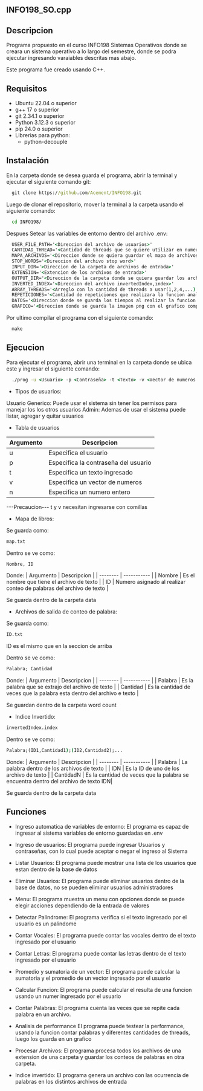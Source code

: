 ## INFO198_SO.cpp

## Descripcion
Programa propuesto en el curso INFO198 Sistemas Operativos donde se creara un sistema operativo a lo largo del semestre, donde se podra ejecutar ingresando varaiables descritas mas abajo.

Este programa fue creado usando C++.

## Requisitos
* Ubuntu 22.04 o superior
* g++ 17 o superior
* git 2.34.1 o superior
* Python 3.12.3 o superior
* pip 24.0 o superior
* Librerias para python:
  - python-decouple

## Instalación
En la carpeta donde se desea guarda el programa, abrir la terminal y ejecutar el siguiente comando git:

```cmd 
  git clone https://github.com/Acement/INFO198.git
```

Luego de clonar el repositorio, mover la terminal a la carpeta usando el siguiente comando:

```cmd
  cd INFO198/
```

Despues Setear las variables de entorno dentro del archivo .env:

```cmd
  USER_FILE_PATH='<Direccion del archivo de usuarios>'
  CANTIDAD_THREAD='<Cantidad de threads que se quiere utilizar en numeros>'
  MAPA_ARCHIVOS='<Direccion donde se quiera guardar el mapa de archivos>'
  STOP_WORDS='<Direccion del archivo stop word>'
  INPUT_DIR='>Direccion de la carpeta de archivos de entrada>'
  EXTENSION='<Extencion de los archivos de entrada>'
  OUTPUT_DIR='<Direccion de la carpeta donde se quiera guardar los archivos con el conteo de palabras>'
  INVERTED_INDEX='<Direccion del archivo invertedIndex,index>'
  ARRAY_THREADS='<Arreglo con la cantidad de threads a usar(1,2,4,...) separados por una coma>'
  REPETICIONES='<Cantidad de repeticiones que realizara la funcion analisis de performance>'
  DATOS='<Direccion donde se guarda los tiempos al realizar la funcion analisis de performance>'
  GRAFICO='<Direccion donde se guarda la imagen png con el grafico comparativo>'
```

Por ultimo compilar el programa con el siguiente comando:

```cmd
  make
```

## Ejecucion

Para ejecutar el programa, abrir una terminal en la carpeta donde se ubica este y ingresar el siguiente comando:

```cmd
  ./prog -u <Usuario> -p <Contraseña> -t <Texto> -v <Vector de numeros (1;2;3;4)> -n <Numero>
```


* Tipos de usuarios:

Usuario Generico: Puede usar el sistema sin tener los permisos para manejar los los otros usuarios
Admin: Ademas de usar el sistema puede listar, agregar y quitar usuarios


* Tabla de usuarios

| Argumento | Descripcion |
| -------- | ----------- |
| u | Especifica el usuario |
| p | Especifica la contraseña del usuario |
| t | Especifica un texto ingresado |
| v | Especifica un vector de numeros |
| n | Especifica un numero entero |

---Precaucion--- 
t y v necesitan ingresarse con comillas


* Mapa de libros:

Se guarda como:
```cmd
map.txt
```
Dentro se ve como:


```cmd
Nombre, ID
```
Donde:
| Argumento | Descripcion |
| -------- | ----------- |
| Nombre | Es el nombre que tiene el archivo de texto |
| ID | Numero asignado al realizar conteo de palabras del archivo de texto |

Se guarda dentro de la carpeta data


* Archivos de salida de conteo de palabra:

Se guarda como:

```cmd
ID.txt
```
ID es el mismo que en la seccion de arriba

Dentro se ve como:

```cmd
Palabra; Cantidad
```
Donde:
| Argumento | Descripcion |
| -------- | ----------- |
| Palabra | Es la palabra que se extrajo del archivo de texto |
| Cantidad | Es la cantidad de veces que la palabra esta dentro del archivo e texto |

Se guardan dentro de la carpeta word count


* Indice Invertido:

```cmd
invertedIndex.index
```
Dentro se ve como:

```cmd
Palabra;(ID1,Cantidad1);(ID2,Cantidad2);...
```
Donde:
| Argumento | Descripcion |
| -------- | ----------- |
| Palabra | La palabra dentro de los archivos de texto |
| IDN | Es la ID de uno de los archivo de texto |
| CantidadN | Es la cantidad de veces que la palabra se encuentra dentro del archivo de texto IDN|

Se guarda dentro de la carpeta data



## Funciones

* Ingreso automatica de variables de entorno:
El programa es capaz de ingresar al sistema variables de entorno guardadas en .env

* Ingreso de usuarios:
El programa puede ingresar Usuarios y contraseñas, con lo cual puede aceptar o negar el ingreso al Sistema

* Listar Usuarios:
El programa puede mostrar una lista de los usuarios que estan dentro de la base de datos

* Eliminar Usuarios:
El programa puede eliminar usuarios dentro de la base de datos, no se pueden eliminar usuarios administradores

* Menu:
El programa muestra un menu con opciones donde se puede elegir acciones dependiendo de la entrada de valores

* Detectar Palindrome:
El programa verifica si el texto ingresado por el usuario es un palindome

* Contar Vocales:
El programa puede contar las vocales dentro de el texto ingresado por el usuario

* Contar Letras:
El programa puede contar las letras dentro de el texto ingresado por el usuario

* Promedio y sumatoria de un vector:
El programa puede calcular la sumatoria y el promedio de un vector ingresado por el usuario

* Calcular Funcion:
El programa puede calcular el resulta de una funcion usando un numer ingresado por el usuario

* Contar Palabras: 
El programa cuenta las veces que se repite cada palabra en un archivo.

* Analisis de performance
El programa puede testear la performance, usando la funcion contar palabras y diferentes cantidades de threads, luego los guarda en un grafico

* Procesar Archivos:
El programa procesa todos los archivos de una extension de una carpeta y guardar los conteos de palabras en otra carpeta.

* Indice invertido:
El programa genera un archivo con las ocurrencia de palabras en los distintos archivos de entrada
